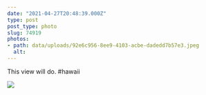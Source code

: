 ```yaml
---
date: "2021-04-27T20:48:39.000Z"
type: post 
post_type: photo
slug: 74919
photos: 
- path: data/uploads/92e6c956-8ee9-4103-acbe-dadedd7b57e3.jpeg
  alt: 
---
```

This view will do. #hawaii 


![](https://brandontreb.com/data/uploads/92e6c956-8ee9-4103-acbe-dadedd7b57e3.jpeg)

